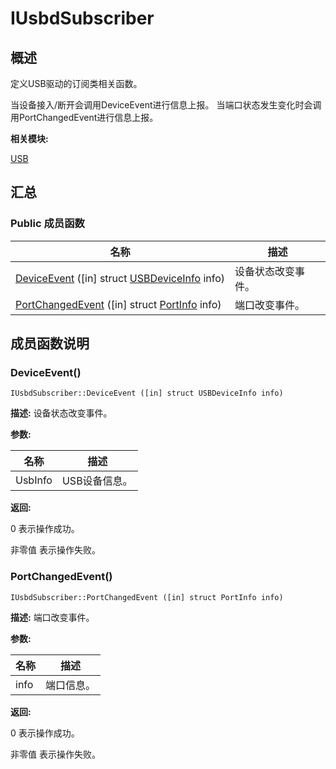 # IUsbdSubscriber


## 概述

定义USB驱动的订阅类相关函数。

当设备接入/断开会调用DeviceEvent进行信息上报。 当端口状态发生变化时会调用PortChangedEvent进行信息上报。

**相关模块:**

[USB](_u_s_b.md)


## 汇总


### Public 成员函数

  | 名称 | 描述 | 
| -------- | -------- |
| [DeviceEvent](#deviceevent)&nbsp;([in]&nbsp;struct&nbsp;[USBDeviceInfo](_u_s_b_device_info.md)&nbsp;info) | 设备状态改变事件。&nbsp; | 
| [PortChangedEvent](#portchangedevent)&nbsp;([in]&nbsp;struct&nbsp;[PortInfo](_port_info.md)&nbsp;info) | 端口改变事件。&nbsp; | 


## 成员函数说明


### DeviceEvent()

  
```
IUsbdSubscriber::DeviceEvent ([in] struct USBDeviceInfo info)
```
**描述:**
设备状态改变事件。

**参数:**

  | 名称 | 描述 | 
| -------- | -------- |
| UsbInfo | USB设备信息。 | 

**返回:**

0 表示操作成功。

非零值 表示操作失败。


### PortChangedEvent()

  
```
IUsbdSubscriber::PortChangedEvent ([in] struct PortInfo info)
```
**描述:**
端口改变事件。

**参数:**

  | 名称 | 描述 | 
| -------- | -------- |
| info | 端口信息。 | 

**返回:**

0 表示操作成功。

非零值 表示操作失败。
